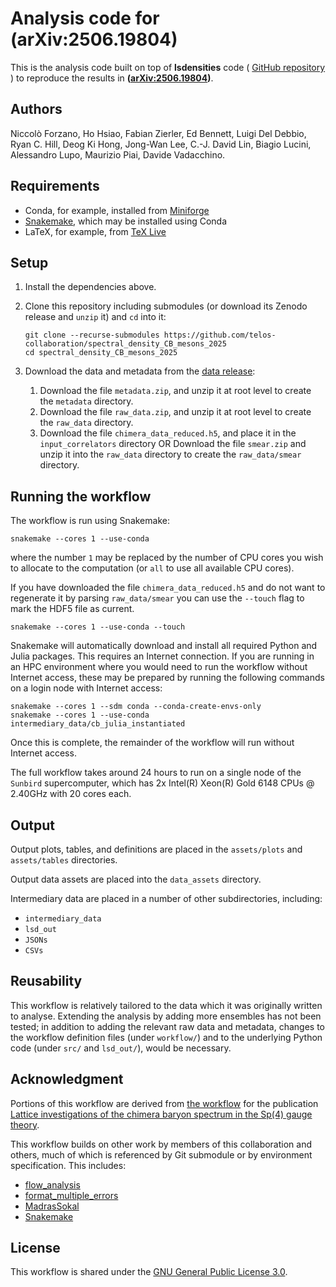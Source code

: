 # Analysis code for (arXiv:2506.19804)

This is the analysis code built on top of **lsdensities** code (
<a href="https://github.com/LupoA/lsdensities"> GitHub repository </a>) to
reproduce the results in **([arXiv:2506.19804][paper])**.

## Authors

Niccolò Forzano,
Ho Hsiao,
Fabian Zierler,
Ed Bennett,
Luigi Del Debbio,
Ryan C. Hill,
Deog Ki Hong,
Jong-Wan Lee,
C.-J. David Lin,
Biagio Lucini,
Alessandro Lupo,
Maurizio Piai,
Davide Vadacchino.

## Requirements

- Conda, for example, installed from [Miniforge][miniforge]
- [Snakemake][snakemake], which may be installed using Conda
- LaTeX, for example, from [TeX Live][texlive]


## Setup

1. Install the dependencies above.
2. Clone this repository including submodules
   (or download its Zenodo release and `unzip` it)
   and `cd` into it:

   ```shellsession
   git clone --recurse-submodules https://github.com/telos-collaboration/spectral_density_CB_mesons_2025
   cd spectral_density_CB_mesons_2025
   ```

3. Download the data and metadata from the [data release][datarelease]:

   1. Download the file `metadata.zip`,
      and unzip it at root level to create the `metadata` directory.
   2. Download the file `raw_data.zip`,
      and unzip it at root level to create the `raw_data` directory.
   3. Download the file `chimera_data_reduced.h5`, 
      and place it in the `input_correlators` directory
      OR 
      Download the file `smear.zip` and unzip it into the `raw_data` 
      directory to create the `raw_data/smear` directory. 

## Running the workflow

The workflow is run using Snakemake:

``` shellsession
snakemake --cores 1 --use-conda
```

where the number `1`
may be replaced by
the number of CPU cores you wish to allocate to the computation
(or `all` to use all available CPU cores).

If you have downloaded the file `chimera_data_reduced.h5` and do
not want to regenerate it by parsing `raw_data/smear` you can use 
the `--touch` flag to mark the HDF5 file as current.

``` shellsession
snakemake --cores 1 --use-conda --touch
```

Snakemake will automatically download and install
all required Python and Julia packages.
This requires an Internet connection.
If you are running in an HPC environment where you would need
to run the workflow without Internet access,
these may be prepared by
running the following commands on a login node with Internet access:

``` shellsession
snakemake --cores 1 --sdm conda --conda-create-envs-only
snakemake --cores 1 --use-conda intermediary_data/cb_julia_instantiated
```

Once this is complete,
the remainder of the workflow will run without Internet access.

The full workflow takes around 24 hours to run on
a single node of the ```Sunbird``` supercomputer,
which has 2x Intel(R) Xeon(R) Gold 6148 CPUs @ 2.40GHz with 20 cores each.

## Output

Output plots, tables, and definitions
are placed in the `assets/plots` and `assets/tables` directories.

Output data assets are placed into the `data_assets` directory.

Intermediary data are placed in a number of other subdirectories,
including:

- `intermediary_data`
- `lsd_out`
- `JSONs`
- `CSVs`


## Reusability

This workflow is relatively tailored to the data
which it was originally written to analyse.
Extending the analysis by adding more ensembles has not been tested;
in addition to adding the relevant raw data and metadata,
changes to the workflow definition files
(under `workflow/`)
and to the underlying Python code
(under `src/` and `lsd_out/`),
would be necessary.

## Acknowledgment

Portions of this workflow are derived from
[the workflow][antisymmetric-workflow]
for the publication
[Lattice investigations of the chimera baryon spectrum in the Sp(4) gauge theory][antisymmetric-paper].

This workflow builds on other work by members of this collaboration and others,
much of which is referenced by Git submodule or by environment specification.
This includes:

- [flow_analysis](https://github.com/edbennett/flow_analysis)
- [format_multiple_errors](https://github.com/edbennett/format_multiple_errors)
- [MadrasSokal](https://github.com/fzierler/MadrasSokal)
- [Snakemake][snakemake]

## License

This workflow is shared under the [GNU General Public License 3.0][gpl].

[antisymmetric-paper]: https://doi.org/10.48550/arXiv.2311.14663
[antisymmetric-workflow]: https://zenodo.org/records/10929539
[datarelease]: https://doi.org/10.5281/zenodo.15625280
[gpl]: https://choosealicense.com/licenses/gpl-3.0/
[miniforge]: https://github.com/conda-forge/miniforge
[paper]: https://doi.org/10.48550/arXiv.2506.19804
[snakemake]: https://snakemake.github.io
[snakemake-conda]: https://snakemake.readthedocs.io/en/stable/snakefiles/deployment.html
[texlive]: https://tug.org/texlive/
